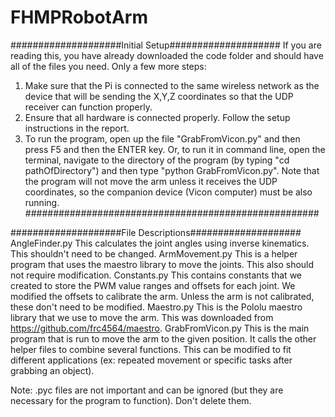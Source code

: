 # FHMPRobotArm
####################Initial Setup####################
If you are reading this, you have already downloaded the code folder and should have all of the files you need. Only a few more steps:

1. Make sure that the Pi is connected to the same wireless network as the device that will be sending the X,Y,Z coordinates
 	so that the UDP receiver can function properly.
2. Ensure that all hardware is connected properly. Follow the setup instructions in the report.
3. To run the program, open up the file "GrabFromVicon.py" and then press F5 and then the ENTER key. Or, to run it in command line,
	open the terminal, navigate to the directory of the program (by typing "cd pathOfDirectory") and then type "python
	GrabFromVicon.py".
	Note that the program will not move the arm unless it receives the UDP coordinates, so the companion device (Vicon computer) 
	must be also running.
	#####################################################
	
####################File Descriptions####################
AngleFinder.py
	This calculates the joint angles using inverse kinematics. This shouldn't need to be changed.
ArmMovement.py
	This is a helper program that uses the maestro library to move the joints. This also should not require modification.
Constants.py
	This contains constants that we created to store the PWM value ranges and offsets for each joint. We modified the offsets 
	to calibrate the arm. Unless the arm is not calibrated, these don't need to be modified.
Maestro.py
	This is the Pololu maestro library that we use to move the arm. This was downloaded from https://github.com/frc4564/maestro.
GrabFromVicon.py
	This is the main program that is run to move the arm to the given position. It calls the other helper files to combine several 
	functions. This can be modified to fit different applications (ex: repeated movement or specific tasks after grabbing an object).
	
	
Note: .pyc files are not important and can be ignored (but they are necessary for the program to function). Don't delete them.
	
